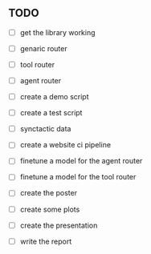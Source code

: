 ## TODO

- [ ] get the library working
 - [ ] genaric router
 - [ ] tool router
 - [ ] agent router
- [ ] create a demo script
- [ ] create a test script
 - [ ] synctactic data
- [ ] create a website ci pipeline
- [ ] finetune a model for the agent router
- [ ] finetune a model for the tool router
- [ ] create the poster
- [ ] create some plots
- [ ] create the presentation
- [ ] write the report

